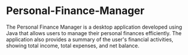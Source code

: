 # Personal-Finance-Manager
The Personal Finance Manager is a desktop application developed using Java that allows users to manage their personal finances efficiently. The application also provides a summary of the user's financial activities, showing total income, total expenses, and net balance.
